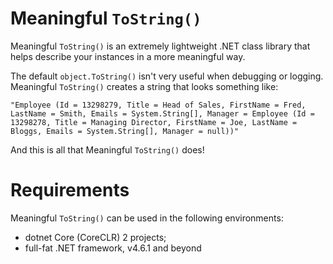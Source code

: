 # Meaningful `ToString()`
Meaningful `ToString()` is an extremely lightweight .NET class library that
helps describe your instances in a more meaningful way.

The default `object.ToString()` isn't very useful when debugging or logging.
Meaningful `ToString()` creates a string that looks something like:

`"Employee (Id = 13298279, Title = Head of Sales, FirstName = Fred, LastName = Smith, Emails = System.String[], Manager = Employee (Id = 13298278, Title = Managing Director, FirstName = Joe, LastName = Bloggs, Emails = System.String[], Manager = null))"`

And this is all that Meaningful `ToString()` does!

# Requirements
Meaningful `ToString()` can be used in the following environments:

- dotnet Core (CoreCLR) 2 projects;
- full-fat .NET framework, v4.6.1 and beyond